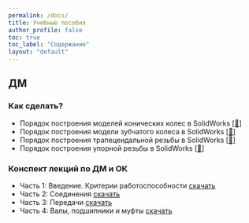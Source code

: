 ```yaml
---
permalink: /docs/
title: Учебные пособия
author_profile: false
toc: true
toc_label: "Содержание"
layout: "default"
---
```

## ДМ
### Как сделать?
- Порядок построения моделей конических колес в SolidWorks [[:link:]](https://drive.google.com/open?id=1eQLqJcusWvBnbfffGaXStjiJzP-lUQ4V)
- Порядок построения модели зубчатого колеса в SolidWorks [[:link:]](https://drive.google.com/open?id=1SUO6MyfuUscQtLoJIMAHwFzo7cSPBhPU)
- Порядок построения трапецеидальной резьбы в SolidWorks [[:link:]](https://drive.google.com/open?id=12h6A9jZHJNjxxmbQJjkD_pbYIodkirVz)
- Порядок построения упорной резьбы в SolidWorks [[:link:]](https://drive.google.com/open?id=1zZrjI8gu-OLmhMEJoxK23TLMXPVAPvOd)

### Конспект лекций по ДМ и ОК
- Часть 1: Введение. Критерии работоспособности [скачать](https://github.com/khai202/dme/raw/master/es/es_dme_lectures_p1_rus.zip)
- Часть 2: Соединения [скачать](https://github.com/khai202/dme/raw/master/es/es_dme_lectures_p2_rus.zip)
- Часть 3: Передачи [скачать](https://github.com/khai202/dme/raw/master/es/es_dme_lectures_p3_rus.zip)
- Часть 4: Валы, подшипники и муфты [скачать](https://github.com/khai202/dme/raw/master/es/es_dme_lectures_p4_rus.zip)
